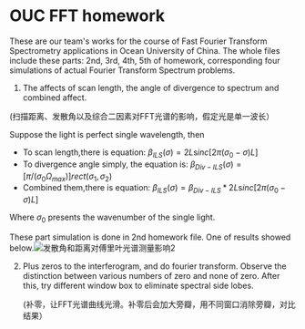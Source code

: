 # OUC FFT homework

These are our team's works for the course of Fast Fourier Transform Spectrometry applications in Ocean University of China. The whole files include these parts: 2nd, 3rd, 4th, 5th of homework, corresponding four simulations of actual Fourier Transform Spectrum problems.

1.  The affects of scan length, the angle of divergence to spectrum and combined affect.

   (扫描距离、发散角以及综合二因素对FFT光谱的影响，假定光是单一波长）

   Suppose the light is perfect single wavelength, then

   * To scan length,there is equation:  $\beta_{ILS}(\sigma)=2L\mathrm sinc [2\pi(\sigma_0-\sigma)L]$
   * To divergence angle simply, the equation is: $\beta_{Div-ILS}(\sigma)=[\pi/(\sigma_0\Omega_{max})] rect(\sigma_1,\sigma_2)$
   * Combined them,there is equation: $\beta_{ILS}(\sigma)=\beta_{Div-ILS} \ast2L\mathrm sinc [2\pi(\sigma_0-\sigma)L]$

   Where $\sigma_0$ presents the wavenumber of the single light.

   These part simulation is done in 2nd homework file. One of results showed below.![发散角和距离对傅里叶光谱测量影响2](C:\Users\shangsong\Desktop\FThomework\发散角和距离对傅里叶光谱测量影响2.bmp)

2. Plus zeros to the interferogram, and do fourier transform. Observe the distinction between various numbers of zero and none of zero. After this, try different window box to eliminate spectral side lobes.

   (补零，让FFT光谱曲线光滑。补零后会加大旁瓣，用不同窗口消除旁瓣，对比结果）

    